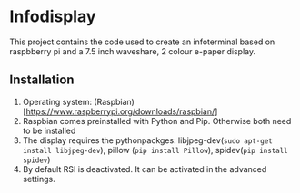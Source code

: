 # Infodisplay

This project contains the code used to create an infoterminal based on raspbberry pi and a 7.5 inch waveshare, 2 colour e-paper display.

## Installation

1. Operating system: (Raspbian)[https://www.raspberrypi.org/downloads/raspbian/]
2. Raspbian comes preinstalled with Python and Pip. Otherwise both need to be installed
3. The display requires the pythonpackges: libjpeg-dev(```sudo apt-get install libjpeg-dev```), pillow (```pip install Pillow```), spidev(```pip install spidev```)
4. By default RSI is deactivated. It can be activated in the advanced settings.
